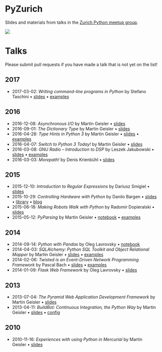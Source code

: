 # PyZurich

Slides and materials from talks in the
[Zurich Python meetup group][pyzurich].

![](pyzurich.png)

# Talks

Please submit pull requests if you have made a talk that is not yet on
the list!

## 2017

* 2017-03-02: *Writing command-line programs in Python* by Stefano Taschini •
  [slides][2017-03-02a] • [examples][2017-03-02b]


## 2016

* 2016-12-08: *Asynchronous I/O* by Martin Geisler •
  [slides][2016-12-08]
* 2016-09-01: *The Dictionary Type* by Martin Geisler •
  [slides][2016-09-01]
* 2016-04-28: *Type Hints in Python 3* by Martin Geisler •
  [slides][2016-04-28a] • [examples][2016-04-28b]
* 2016-04-07: *Switch to Python 3 Today!* by Martin Geisler •
  [slides][2016-04-07]
* 2016-03-08: *GNU Radio – Introduction to DSP* by Leszek Jakubowski •
  [slides][2016-03-08a] • [examples][2016-03-08b]
* 2016-03-03: *Morepath!* by Denis Krienbühl • [slides][2016-03-03]


## 2015

* 2015-12-10: *Introduction to Regular Expressions* by Dariusz Smigiel
  • [slides][2015-12-10]
* 2015-10-29: *Controlling Hardware with Python* by Danilo Bargen
  • [slides][2015-10-29a] • [library][2015-10-29b] • [blog][2015-10-29c]
* 2015-06-18: *Making Robots Walk with Python* by Radomir Dopieralski
  • [slides][2015-06-18]
* 2015-05-12: *PyParsing* by Martin Geisler • [notebook][2015-05-12a]
  • [examples][2015-05-12b]


## 2014

* 2014-09-14: *Python with Pandas* by Oleg Lavrovsky • [notebook][2014-09-14]
* 2014-04-03: *SQLAlchemy: Python SQL Toolkit and Object Relational
  Mapper* by Martin Geisler • [slides][2014-04-03a] •
  [examples][2014-04-03b]
* 2014-02-06: *Twisted is an Event-Driven Network Programming
  Framework* by Pascal Bach • [slides][2014-02-06a] •
  [examples][2014-02-06b]
* 2014-01-09: *Flask Web Framework* by Oleg Lavrovsky • [slides][2014-01-09]


## 2013

* 2013-07-04: *The Pyramid Web Application Development Framework* by
  Martin Geisler • [slides][2013-07-04]
* 2013-04-11: *BuildBot: Continuous Integration, the Python Way* by Martin
  Geisler • [slides][2013-04-11a] • [config][2013-04-11b]


## 2010

* 2010-11-16: *Experiences with using Python in Mercurial* by Martin
  Geisler • [slides][2010-11-16]


[2017-03-02b]: talks/2017-03-02-cli/examples/
[2017-03-02a]: https://mgeisler.github.io/pyzurich/talks/2017-03-02-cli/
[2016-12-08]: https://mgeisler.github.io/pyzurich/talks/2016-12-08-asyncio/
[2016-09-01]: https://mgeisler.github.io/pyzurich/talks/2016-09-01-dict/
[2016-04-28b]: talks/2016-04-28-mypy/
[2016-04-28a]: https://mgeisler.github.io/pyzurich/talks/2016-04-28-mypy/
[2016-04-07]: https://mgeisler.github.io/pyzurich/talks/2016-04-07-switch-to-python-3/
[2016-03-08b]: talks/2016-03-08-gnuradio/
[2016-03-08a]: https://mgeisler.github.io/pyzurich/talks/2016-03-08-gnuradio/pres.odp
[2016-03-03]: https://mgeisler.github.io/pyzurich/talks/2016-03-03-morepath-introduction/morepath-introduction-at-pyzurich.pdf
[2015-12-10]: https://mgeisler.github.io/pyzurich/talks/2015-12-10-introduction-to-re/python_re.pdf
[2015-10-29c]: https://blog.dbrgn.ch/2014/4/20/scrolling-text-with-rplcd/
[2015-10-29b]: https://github.com/dbrgn/RPLCD
[2015-10-29a]: https://mgeisler.github.io/pyzurich/talks/2015-10-29-hardware-with-python/slides.pdf
[2015-06-18]: https://mgeisler.github.io/pyzurich/talks/2015-06-18-robots/
[2015-05-12b]: talks/2015-05-12-pyparsing/
[2015-05-12a]: talks/2015-05-12-pyparsing/PyParsing.ipynb
[2014-09-14]: talks/2014-09-14-pandas/
[2014-04-03b]: talks/2014-04-03-sqlalchemy/
[2014-04-03a]: https://mgeisler.github.io/pyzurich/talks/2014-04-03-sqlalchemy/pyzh-sqlalchemy.pdf
[2014-02-06b]: talks/2014-02-06-twisted/examples/
[2014-02-06a]: https://mgeisler.github.io/pyzurich/talks/2014-02-06-twisted/Twisted_Presentation_2014-02-06-final.pdf
[2014-01-09]: https://docs.google.com/presentation/d/1Y3dEvUg3VZ-ktPGH0aTk3cMWDPDxHFEJi_QAzgHK9ew/edit?usp=sharing
[2013-07-04]: https://mgeisler.github.io/pyzurich/talks/2013-07-04-pyramid-web-framework/pyzh-pyramid.pdf
[2013-04-11b]: talks/2013-04-11-buildbot/minimal.cfg
[2013-04-11a]: talks/2013-04-11-buildbot/buildbot.rst
[2010-11-16]: https://mgeisler.github.io/pyzurich/talks/2010-11-16-mercurial/python-hg-talk.pdf

[pyzurich]: http://www.meetup.com/pyzurich/
